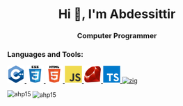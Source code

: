 <h1 align="center">Hi 👋, I'm Abdessittir</h1>
<h3 align="center">Computer Programmer</h3>


<h3 align="left">Languages and Tools:</h3>
<p align="left"> <a href="https://www.w3schools.com/cpp/" target="_blank" rel="noreferrer"> <img src="https://raw.githubusercontent.com/devicons/devicon/master/icons/cplusplus/cplusplus-original.svg" alt="cplusplus" width="40" height="40"/> </a> <a href="https://www.w3schools.com/css/" target="_blank" rel="noreferrer"> <img src="https://raw.githubusercontent.com/devicons/devicon/master/icons/css3/css3-original-wordmark.svg" alt="css3" width="40" height="40"/> </a> <a href="https://www.w3.org/html/" target="_blank" rel="noreferrer"> <img src="https://raw.githubusercontent.com/devicons/devicon/master/icons/html5/html5-original-wordmark.svg" alt="html5" width="40" height="40"/> </a> <a href="https://developer.mozilla.org/en-US/docs/Web/JavaScript" target="_blank" rel="noreferrer"> <img src="https://raw.githubusercontent.com/devicons/devicon/master/icons/javascript/javascript-original.svg" alt="javascript" width="40" height="40" /> </a> <a href="https://www.ruby-lang.org/en/" target="_blank" rel="noreferrer"> <img src="https://raw.githubusercontent.com/devicons/devicon/master/icons/ruby/ruby-original.svg" alt="ruby" width="40" height="40"/> </a> <a href="https://www.typescriptlang.org/" target="_blank" rel="noreferrer"> <img src="https://raw.githubusercontent.com/devicons/devicon/master/icons/typescript/typescript-original.svg" alt="typescript" width="40" height="40"/> </a> 
  <a href="https://ziglang.org/" target="_blank" rel="noreferrer"><img src="https://handwiki.org/wiki/images/thumb/b/b3/Zig_logo_2020.svg/1200px-Zig_logo_2020.svg.png" alt="zig" width="80" height="40" /></a>
</p>

<p><img align="left" src="https://github-readme-stats.vercel.app/api/top-langs?username=AHP15&show_icons=true&locale=en&layout=compact" alt="ahp15" /></p>

<p>&nbsp;<img align="center" src="https://github-readme-stats.vercel.app/api?username=AHP15&show_icons=true&locale=en" alt="ahp15" /></p>

